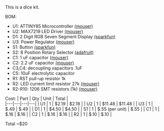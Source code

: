 This is a dice kit.

BOM:

- U1: ATTINY85 Microcontroller [(mouser)](https://www.mouser.com/ProductDetail/Microchip-Technology/ATTINY85V-10PU?qs=8jWQYweyg6PVwwefMyMCGw%3D%3D)
- U2: MAX7219 LED Driver [(mouser)](https://www.mouser.com/ProductDetail/Analog-Devices-Maxim-Integrated/MAX7219CNG%2b?qs=1THa7WoU59Gme2Z0GeVXUQ%3D%3D)
- D1: 2 Digit RGB Seven Segment Display [(sparkfun)](https://www.sparkfun.com/products/13999)
- U3: Power Regulator [(mouser)](https://www.mouser.com/ProductDetail/Diodes-Incorporated/AP7381-33V-A?qs=1mbolxNpo8cFZwU4HR7fJA%3D%3D)
- S1: Button [(sparkfun)](https://www.sparkfun.com/products/10302)
- S2: 8 Position Rotary Selector [(adafruit)](https://www.adafruit.com/product/2925)
- C1: 1 uF capacitor [(mouser)](https://www.mouser.com/ProductDetail/810-FK18X7R1C105K)
- C2: 2.2 uF capacitor [(mouser)](https://www.mouser.com/ProductDetail/810-FG18X5R1E225KRT6)
- C3,C4: decoupling xapacitors .1uF 
- C5: 10uF electrolytic capacitor 
- R1: RST pull-up resistor 1k
- R2: LED current limit resistor 27k [(mouser)](https://www.mouser.com/ProductDetail/660-CF1-4CT52R273J)
- R2-R10: 1206 SMT resistors (1k) [(mouser)](https://www.mouser.com/ProductDetail/KOA-Speer/RK73H2BTTD1001F?qs=sGAEpiMZZMvdGkrng054tz%252BUJoUq5nhIcxIoGgSvcT0%3D)

Cost:
|  Part | Qty  | Unit  | Total  |   
|---|---|---|---|
| U1 | 1 | $2.19 | $2.18 |
| U2 | 1 | $11.48 | $11.48 |
| U3 | 1 | $.49  | $.49  |
| D1 | 1 | $4.50 | $4.50 |
| S1 | 1 | $.55 (per unit) | $.55 |
| C1 | 1 | $.16 | $.16 |
| C2 | 1 | $.16 | $.16 |
| R2 | 1 | $.10 | $.10 |

Total ~$20
